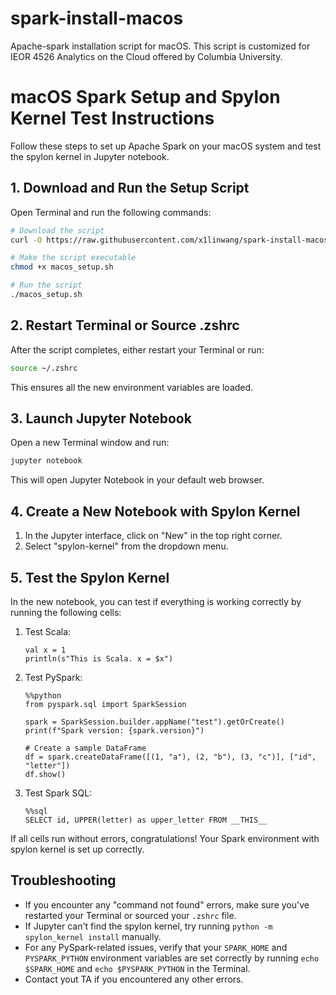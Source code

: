 # spark-install-macos
Apache-spark installation script for macOS. This script is customized for IEOR 4526 Analytics on the Cloud offered by Columbia University.

# macOS Spark Setup and Spylon Kernel Test Instructions

Follow these steps to set up Apache Spark on your macOS system and test the spylon kernel in Jupyter notebook.

## 1. Download and Run the Setup Script

Open Terminal and run the following commands:

```bash
# Download the script
curl -O https://raw.githubusercontent.com/x1linwang/spark-install-macos/main/macos_setup.sh

# Make the script executable
chmod +x macos_setup.sh

# Run the script
./macos_setup.sh
```

## 2. Restart Terminal or Source .zshrc

After the script completes, either restart your Terminal or run:

```bash
source ~/.zshrc
```

This ensures all the new environment variables are loaded.

## 3. Launch Jupyter Notebook

Open a new Terminal window and run:

```bash
jupyter notebook
```

This will open Jupyter Notebook in your default web browser.

## 4. Create a New Notebook with Spylon Kernel

1. In the Jupyter interface, click on "New" in the top right corner.
2. Select "spylon-kernel" from the dropdown menu.

## 5. Test the Spylon Kernel

In the new notebook, you can test if everything is working correctly by running the following cells:

1. Test Scala:
   ```
   val x = 1
   println(s"This is Scala. x = $x")
   ```

2. Test PySpark:
   ```
   %%python
   from pyspark.sql import SparkSession

   spark = SparkSession.builder.appName("test").getOrCreate()
   print(f"Spark version: {spark.version}")

   # Create a sample DataFrame
   df = spark.createDataFrame([(1, "a"), (2, "b"), (3, "c")], ["id", "letter"])
   df.show()
   ```

3. Test Spark SQL:
   ```
   %%sql
   SELECT id, UPPER(letter) as upper_letter FROM __THIS__
   ```

If all cells run without errors, congratulations! Your Spark environment with spylon kernel is set up correctly.

## Troubleshooting

- If you encounter any "command not found" errors, make sure you've restarted your Terminal or sourced your `.zshrc` file.
- If Jupyter can't find the spylon kernel, try running `python -m spylon_kernel install` manually.
- For any PySpark-related issues, verify that your `SPARK_HOME` and `PYSPARK_PYTHON` environment variables are set correctly by running `echo $SPARK_HOME` and `echo $PYSPARK_PYTHON` in the Terminal.
- Contact yout TA if you encountered any other errors.
